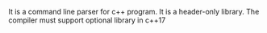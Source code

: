 It is a command line parser for c++ program.
It is a header-only library.
The compiler must support optional library in c++17
